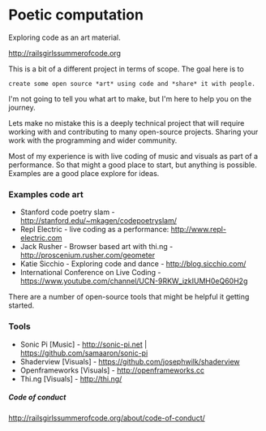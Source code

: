 # Poetic computation
Exploring code as an art material.

http://railsgirlssummerofcode.org

This is a bit of a different project in terms of scope. The goal here is to 

`create some open source *art* using code and *share* it with people.`

I'm not going to tell you what art to make, but I'm here to help you on the journey. 

Lets make no mistake this is a deeply technical project that will require working with and contributing to many open-source projects. Sharing your work with the programming and wider community. 

Most of my experience is with live coding of music and visuals as part of a performance. So that might a good place to start, but anything is possible. Examples are a good place explore for ideas.

### Examples code art

* Stanford code poetry slam - http://stanford.edu/~mkagen/codepoetryslam/
* Repl Electric - live coding as a performance: http://www.repl-electric.com
* Jack Rusher - Browser based art with thi.ng - http://proscenium.rusher.com/geometer
* Katie Sicchio - Exploring code and dance - http://blog.sicchio.com/
* International Conference on Live Coding - https://www.youtube.com/channel/UCN-9RKW_izkIUMH0eQ60H2g

There are a number of open-source tools that might be helpful it getting started. 

### Tools

* Sonic Pi [Music] - http://sonic-pi.net | https://github.com/samaaron/sonic-pi
* Shaderview [Visuals] - https://github.com/josephwilk/shaderview
* Openframeworks [Visuals] - http://openframeworks.cc
* Thi.ng [Visuals] - http://thi.ng/

##### Code of conduct

http://railsgirlssummerofcode.org/about/code-of-conduct/
